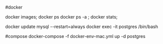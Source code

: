 
#docker

docker images;
docker ps
docker ps -a ;
docker stats;

docker update mysql --restart=always
docker exec -it postgres /bin/bash


#compose
docker-compose -f docker-env-mac.yml up -d postgres




